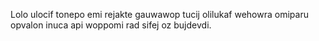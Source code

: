 Lolo ulocif tonepo emi rejakte gauwawop tucij olilukaf wehowra omiparu opvalon inuca api woppomi rad sifej oz bujdevdi.